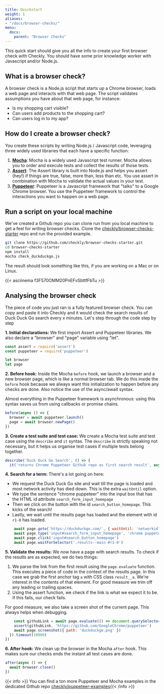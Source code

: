 ```yaml
---
title: Quickstart
weight: 1
aliases:
- "/docs/browser-checks/"
menu:
  docs:
    parent: "Browser Checks"
---
```


This quick start should give you all the info to create your first browser check with Checkly. You should have some prior
knowledge worker with Javascript and/or Node.js.

## What is a browser check?

A browser check is a Node.js script that starts up a Chrome browser, loads a web page and interacts with that web page.
The script validates assumptions you have about that web page, for instance:

- Is my shopping cart visible?
- Can users add products to the shopping cart?
- Can users log in to my app?

## How do I create a browser check?

You create these scripts by writing Node.js / Javascript code, leveraging three widely used libraries that each have a
specific function:

1. **[Mocha](https://mochajs.org/)**: Mocha is a widely used Javascript test runner. Mocha allows you to order and execute
 tests and collect the results of those tests.
3. **[Assert](https://nodejs.org/api/assert.html)**: The Assert library is built into Node.js and helps you assert (hey!) 
if things are true, false, more than, less than etc. You use assert in combination with Mocha to validate the actual 
values in your test.
2. **[Puppeteer](https://github.com/GoogleChrome/puppeteer)**: Puppeteer is a Javascript framework that "talks" to a 
Google Chrome browser. You use the Puppeteer framework to control the interactions you want to happen on a web page. 


## Run a script on your local machine

We've created a Github repo you can clone run from you local machine to get a feel for writing browser checks.
Clone the [checkly/browser-checks-starter](https://github.com/checkly/browser-checks-starter.git) repo and run the provided example. 

```bash
git clone https://github.com/checkly/browser-checks-starter.git
cd browser-checks-starter
npm install
mocha check_duckduckgo.js
```

The result should look something like this, if you are working on a Mac or on Linux.

{{< asciinema f3F570OMM20PnEFvSbttfFbTu >}}

## Analysing the browser check

The piece of code you just ran is a fully featured browser check. You can copy and paste it into Checkly and it would 
check the search results of Duck Duck Go search every x minutes.
Let's step through the code step by step

**1. Initial declarations:** We first import Assert and Puppeteer libraries. We also declare a "browser" and "page" variable
using "let".

```js
const assert = require('assert')
const puppeteer = require('puppeteer')

let browser
let page
```

**2. Before hook:** Inside the Mocha `before` hook, we launch a browser and a new browser page, which is like a normal browser
tab. We do this inside the `before` hook because we always want this initialization to happen before any checks are done.
Also notice the use of the async/await syntax.  

Almost everything in the Puppeteer framework is asynchronous: using this syntax saves us from using callbacks or promise chains.

```js
before(async () => {
  browser = await puppeteer.launch()
  page = await browser.newPage()
})
```
**3. Create a test suite and test case:** We create a Mocha test suite and test case using the `describe` and `it` syntax.
The `describe` is strictly speaking not necessary, but it helps us organise test cases if multiple tests belong together.

```js
describe('Duck Duck Go Search', () => {
  it('returns Chrome Puppeteer Github repo as first search result', async () => {
```
**4. Search for a term:** There's a lot going on here:

- We request the Duck Duck Go site and wait till the page is loaded and most network activity has died down. This is the 
extra `waitUntil` option.
- We type the sentence "chrome puppeteer" into the input box that has the HTML id attribute `search_form_input_homepage`
- Then we click on the button with the id `search_button_homepage`. This kicks of the search!
- Lastly, we wait until the results page has loaded and the element with id `r1-0` has loaded.

```js
    await page.goto('https://duckduckgo.com/', { waitUntil: 'networkidle2' })
    await page.type('input#search_form_input_homepage', 'chrome puppeteer', { delay: 50 })
    await page.click('input#search_button_homepage')
    await page.waitForSelector('.results--main #r1-0')
```

**5. Validate the results:** We now have a page with search results. To check if the results are as expected, we do two
things:

1. We parse the link from the first result using the `page.evaluate` function. This executes a piece of code in the context
of the results page. In this case we grab the first anchor tag `a` with CSS class `result__a`. We're interest in the contents
of that element. For good measure we trim off any leading or trailing spaces.
2. Using the assert function, we check if the link is what we expect it to be. If this fails, our check fails.

For good measure, we also take a screen shot of the current page. This always helps when debugging. 

```js
    const githubLink = await page.evaluate(() => document.querySelector('a.result__a').textContent.trim())
    assert(githubLink, 'https://github.com/GoogleChrome/puppeteer')
    await page.screenshot({ path: 'duckduckgo.png' })
  }).timeout(10000)
})
```
**6. After hook:** We clean up the browser in the Mocha `after` hook. This makes sure our checks ends the instant all test
cases are done.

```js
after(async () => {
  await browser.close()
})
```


{{< info >}} You can find a ton more Puppeteer and Mocha examples in the dedicated Github repo [checkly/puppeteer-examples](https://github.com/checkly/puppeteer-examples){{< /info >}}
